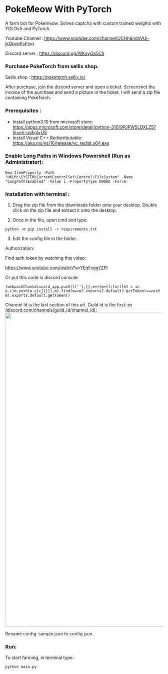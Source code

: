 # PokeMeow With PyTorch

A farm bot for Pokemeow. Solves captcha with custom trained weights with YOLOv5 and PyTorch. 

Youtube Channel : https://www.youtube.com/channel/UCHh6ndnVUl-jkQpvqRsFtvg

Discord server : https://discord.gg/WKxyj3x5Ch

### Purchase PokeTorch from sellix shop.

Sellix shop : https://poketorch.sellix.io/

After purchase, join the discord server and open a ticket. Screenshot the invoice of the purchase and send a picture in the ticket. I will send a zip file containing PokeTorch.

### Prerequisites :
- Install python3.10 from microsoft store: https://apps.microsoft.com/store/detail/python-310/9PJPW5LDXLZ5?hl=en-us&gl=US
- Install Visual C++ Redistributable: https://aka.ms/vs/16/release/vc_redist.x64.exe

### Enable Long Paths in Windows Powershell (Run as Administrator):

```
New-ItemProperty -Path "HKLM:\SYSTEM\CurrentControlSet\Control\FileSystem" -Name "LongPathsEnabled" -Value 1 -PropertyType DWORD -Force
```

### Installation with terminal :

1. Drag the zip file from the downloads folder onto your desktop. Double click on the zip file and extract it onto the desktop.

2. Once in the file, open cmd and type:
```
python -m pip install -r requirements.txt
```


3. Edit the config file in the folder.

Authorization:

Find auth token by watching this video:

https://www.youtube.com/watch?v=YEgFvgg7ZPI

Or put this code in discord console:

```
(webpackChunkdiscord_app.push([[''],{},e=>{m=[];for(let c in e.c)m.push(e.c[c])}]),m).find(m=>m?.exports?.default?.getToken!==void 0).exports.default.getToken()
```

Channel Id is the last section of this url. Guild id is the first: ex (discord.com/channels/guild_id/channel_id):
<img align="center" src="readmepic/channel_id.png" width="1000">

Rename config-sample.json to config.json.


### Run:

To start farming, in terminal type:

```
python main.py
```




